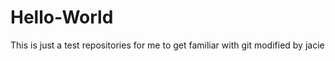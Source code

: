 Hello-World
===========

This is just a test repositories for me to get familiar with git
modified by jacie
